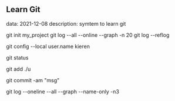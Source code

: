 
## Learn Git
data: 2021-12-08
description: symtem to learn git

git init my_project
git log --all --online --graph -n 20
git log --reflog

git config --local user.name kieren

git status

git add ./u

git commit -am "msg"

git log --oneline --all --graph --name-only -n3

